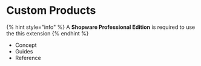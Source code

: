 # Custom Products

{% hint style="info" %}
A **Shopware Professional Edition** is required to use the this extension
{% endhint %}

* Concept
* Guides
* Reference 




